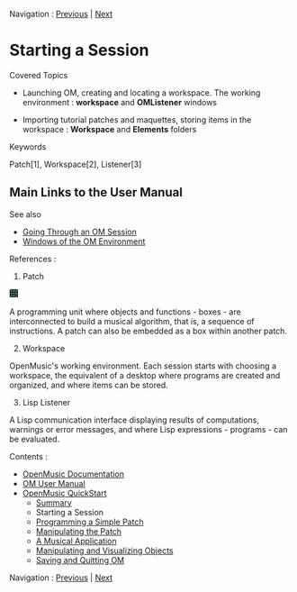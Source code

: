 Navigation : [Previous](Intro_1 "page précédente\(Summary\)") |
[Next](2_progpatch "Next\(Programming a Simple
Patch\)")

# Starting a Session

Covered Topics

  * Launching OM, creating and locating a workspace. The working environment : **workspace** and **OMListener** windows

  * Importing tutorial patches and maquettes, storing items in the workspace : **Workspace** and **Elements** folders

Keywords

Patch[1], Workspace[2], Listener[3]

## Main Links to the User Manual

See also

  * [Going Through an OM Session](Goingthrough)
  * [Windows of the OM Environment](MainWindows)

References :

  1. Patch

![](../res/patch_icon.png)

A programming unit where objects and functions - boxes - are interconnected to
build a musical algorithm, that is, a sequence of instructions. A patch can
also be embedded as a box within another patch.

  2. Workspace

OpenMusic's working environment. Each session starts with choosing a
workspace, the equivalent of a desktop where programs are created and
organized, and where items can be stored.

  3. Lisp Listener

A Lisp communication interface displaying results of computations, warnings or
error messages, and where Lisp expressions - programs - can be evaluated.

Contents :

  * [OpenMusic Documentation](OM-Documentation)
  * [OM User Manual](OM-User-Manual)
  * [OpenMusic QuickStart](QuickStart-Chapters)
    * [Summary](Intro_1)
    * Starting a Session
    * [Programming a Simple Patch](2_progpatch)
    * [Manipulating the Patch](3ManipPatch)
    * [A Musical Application](4_MusicalAp)
    * [Manipulating and Visualizing Objects](5_CompletEdition)
    * [Saving and Quitting OM](6_Quit)

Navigation : [Previous](Intro_1 "page précédente\(Summary\)") |
[Next](2_progpatch "Next\(Programming a Simple
Patch\)")

